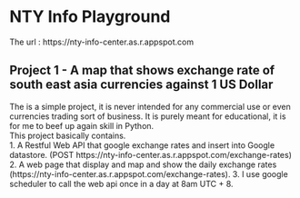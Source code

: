 # NTY Info Playground

<p>
The url : https://nty-info-center.as.r.appspot.com
</p>

## Project 1 - A map that shows exchange rate of south east asia currencies against 1 US Dollar
<p>
The is a simple project, it is never intended for any commercial use or even currencies trading sort of business. 
It is purely meant for educational, it is for me to beef up again skill in Python.
<br>
This project basically contains. 
<br>
1. A Restful Web API that google exchange rates and insert into Google datastore. (POST https://nty-info-center.as.r.appspot.com/exchange-rates)
2. A web page that display and map and show the daily exchange rates (https://nty-info-center.as.r.appspot.com/exchange-rates). 
3. I use google scheduler to call the web api once in a day at 8am UTC + 8.
</p>

